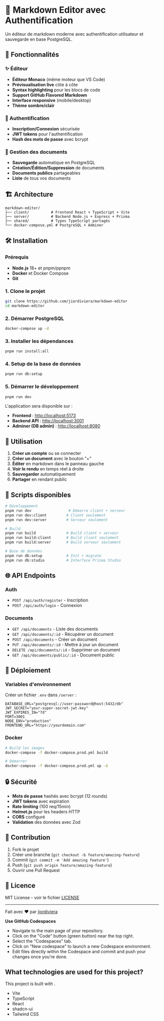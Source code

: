 
# 📝 Markdown Editor avec Authentification

Un éditeur de markdown moderne avec authentification utilisateur et sauvegarde en base PostgreSQL.

## 🚀 Fonctionnalités

### ✨ Éditeur

- **Éditeur Monaco** (même moteur que VS Code)
- **Prévisualisation live** côte à côte  
- **Syntax highlighting** pour les blocs de code
- **Support GitHub Flavored Markdown**
- **Interface responsive** (mobile/desktop)
- **Thème sombre/clair**

### 👤 Authentification

- **Inscription/Connexion** sécurisée
- **JWT tokens** pour l'authentification
- **Hash des mots de passe** avec bcrypt

### 💾 Gestion des documents

- **Sauvegarde** automatique en PostgreSQL
- **Création/Édition/Suppression** de documents
- **Documents publics** partageables
- **Liste** de tous vos documents

## 🏗️ Architecture

```
markdown-editor/
├── client/          # Frontend React + TypeScript + Vite
├── server/          # Backend Node.js + Express + Prisma
├── shared/          # Types TypeScript partagés
└── docker-compose.yml # PostgreSQL + Adminer
```

## 🛠️ Installation

### Prérequis

- **Node.js** 18+ et pnpm/ppnpm
- **Docker** et Docker Compose
- **Git**

### 1. Clone le projet

```bash
git clone https://github.com/jiordiviera/markdown-editor
cd markdown-editor
```

### 2. Démarrer PostgreSQL

```bash
docker-compose up -d
```

### 3. Installer les dépendances

```bash
pnpm run install:all
```

### 4. Setup de la base de données

```bash
pnpm run db:setup
```

### 5. Démarrer le développement

```bash
pnpm run dev
```

L'application sera disponible sur :

- **Frontend** : <http://localhost:5173>
- **Backend API** : <http://localhost:3001>
- **Adminer (DB admin)** : <http://localhost:8080>

## 📱 Utilisation

1. **Créer un compte** ou se connecter
2. **Créer un document** avec le bouton "+"
3. **Éditer** en markdown dans le panneau gauche
4. **Voir le rendu** en temps réel à droite
5. **Sauvegarder** automatiquement
6. **Partager** en rendant public

## 🔧 Scripts disponibles

```bash
# Développement
pnpm run dev                 # Démarre client + serveur
pnpm run dev:client         # Client seulement
pnpm run dev:server         # Serveur seulement

# Build
pnpm run build              # Build client + serveur
pnpm run build:client       # Build client seulement
pnpm run build:server       # Build serveur seulement

# Base de données
pnpm run db:setup           # Init + migrate
pnpm run db:studio          # Interface Prisma Studio
```

## 🌐 API Endpoints

### Auth

- `POST /api/auth/register` - Inscription
- `POST /api/auth/login` - Connexion

### Documents

- `GET /api/documents` - Liste des documents
- `GET /api/documents/:id` - Récupérer un document
- `POST /api/documents` - Créer un document
- `PUT /api/documents/:id` - Mettre à jour un document
- `DELETE /api/documents/:id` - Supprimer un document
- `GET /api/documents/public/:id` - Document public

## 🚀 Déploiement

### Variables d'environnement

Créer un fichier `.env` dans `/server` :

```env
DATABASE_URL="postgresql://user:password@host:5432/db"
JWT_SECRET="your-super-secret-jwt-key"
JWT_EXPIRES_IN="7d"
PORT=3001
NODE_ENV="production"
FRONTEND_URL="https://yourdomain.com"
```

### Docker

```bash
# Build les images
docker-compose -f docker-compose.prod.yml build

# Démarrer
docker-compose -f docker-compose.prod.yml up -d
```

## 🔒 Sécurité

- **Mots de passe** hashés avec bcrypt (12 rounds)
- **JWT tokens** avec expiration
- **Rate limiting** (100 req/15min)
- **Helmet.js** pour les headers HTTP
- **CORS** configuré
- **Validation** des données avec Zod

## 🤝 Contribution

1. Fork le projet
2. Créer une branche (`git checkout -b feature/amazing-feature`)
3. Commit (`git commit -m 'Add amazing feature'`)
4. Push (`git push origin feature/amazing-feature`)
5. Ouvrir une Pull Request

## 📄 Licence

MIT License - voir le fichier [LICENSE](LICENSE)

---

Fait avec ❤️ par [jiordiviera](https://github.com/jiordiviera)

**Use GitHub Codespaces**

- Navigate to the main page of your repository.
- Click on the "Code" button (green button) near the top right.
- Select the "Codespaces" tab.
- Click on "New codespace" to launch a new Codespace environment.
- Edit files directly within the Codespace and commit and push your changes once you're done.

## What technologies are used for this project?

This project is built with .

- Vite
- TypeScript
- React
- shadcn-ui
- Tailwind CSS
